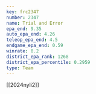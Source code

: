```yaml
---
key: frc2347
number: 2347
name: Trial and Error
epa_end: 9.35
auto_epa_end: 4.26
teleop_epa_end: 4.5
endgame_epa_end: 0.59
winrate: 0.2
district_epa_rank: 1268
district_epa_percentile: 0.2959
type: Team
---
```

[[2024nyli2]]
